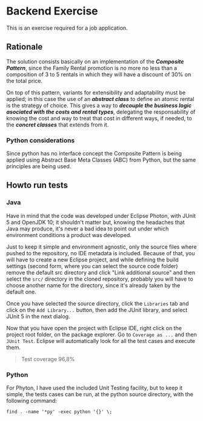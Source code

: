 # Backend Exercise
This is an exercise required for a job application.

## Rationale

The solution consists basically on an implementation of  the ***Composite Pattern***,  since the Family Rental promotion is no more no less than a composition of 3 to 5 rentals in which they will have a discount of 30% on the total price.

On top of this pattern, variants for extensibility and adaptability must be applied; in this case the use of an ***abstract class*** to define an atomic rental is the strategy of choice. This gives a way to ***decouple the business logic asociated with the costs and rental types***, delegating the responsability of knowing the cost and way to treat that cost in different ways, if needed, to the ***concret classes*** that extends from it.

### Python considerations

Since python has no interface concept the Composite Pattern is being applied using Abstract Base Meta Classes (ABC) from Python, but the same principles are being used.


## Howto run tests

### Java

Have in mind that the code was developed under Eclipse Photon, with JUnit 5 and OpenJDK 10; it shouldn't matter but, knowing the headaches that Java may produce, it's never a bad idea to point out under which environment conditions a product was developed.

Just to keep it simple and environment agnostic, only the source files where pushed to the repository, no IDE metadata is included. Because of that, you will have to create a new Eclipse project, and while defining the build settings (second form, where you can select the source code folder) remove the default src directory and click "Link additional source" and then select the ```src/``` directory in the cloned repository, probably you will have to choose another name for the directory, since it's already taken by the default one.

Once you have selected the source directory, click the ```Libraries``` tab and click on the ```Add Library...``` button, then add the JUnit library, and select JUnit 5 in the next dialog.

Now that you have open the project with Eclipse IDE, right click on the project root folder, on the package explorer. Go to ```Coverage as ...``` and then ```JUnit Test```. Eclipse will automatically look for all the test cases and execute them.

> Test coverage 96,8%

### Python

For Phyton, I have used the included Unit Testing facility, but to keep it simple, the tests cases can be run, at the python source directory, with the following command:

```
find . -name '*py' -exec python '{}' \;
```

